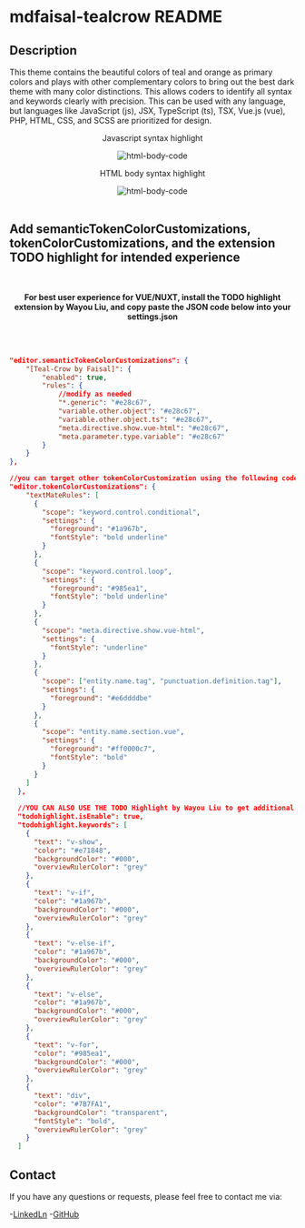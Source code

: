# mdfaisal-tealcrow README

## Description

This theme contains the beautiful colors of teal and orange as primary colors and plays with other complementary colors to bring out the best dark theme with many color distinctions. This allows coders to identify all syntax and keywords clearly with precision. This can be used with any language, but languages like JavaScript (js), JSX, TypeScript (ts), TSX, Vue.js (vue), PHP, HTML, CSS, and SCSS are prioritized for design.

<div>
  <div align="center">
    <p>Javascript syntax highlight</p>
    <img src="./images/htmlBody.png" alt="html-body-code"/> 
  </div>
  <div align="center">
    <p>HTML body syntax highlight</p>
    <img src="./images/htmlBody.png" alt="html-body-code"/> 
  </div>
</div>

<div>
  </br>
</div>


## Add semanticTokenColorCustomizations, tokenColorCustomizations, and the extension TODO highlight for intended experience

 <div align="center">
    </br>
    <b><p>For best user experience for VUE/NUXT, install the TODO highlight extension by Wayou Liu, and copy paste the JSON code below into your settings.json<p></b>
    </br>
    </br>
  </div>
  
  
```json
"editor.semanticTokenColorCustomizations": {
    "[Teal-Crow by Faisal]": {
        "enabled": true,
        "rules": {
            //modify as needed
            "*.generic": "#e28c67",
            "variable.other.object": "#e28c67",
            "variable.other.object.ts": "#e28c67",
            "meta.directive.show.vue-html": "#e28c67",
            "meta.parameter.type.variable": "#e28c67"
        }
    }
}, 

//you can target other tokenColorCustomization using the following code
"editor.tokenColorCustomizations": {
    "textMateRules": [
      {
        "scope": "keyword.control.conditional",
        "settings": {
          "foreground": "#1a967b",
          "fontStyle": "bold underline"
        }
      },
      {
        "scope": "keyword.control.loop",
        "settings": {
          "foreground": "#985ea1",
          "fontStyle": "bold underline"
        }
      },
      {
        "scope": "meta.directive.show.vue-html",
        "settings": {
          "fontStyle": "underline"
        }
      },
      {
        "scope": ["entity.name.tag", "punctuation.definition.tag"],
        "settings": {
          "foreground": "#e6ddddbe"
        }
      },
      {
        "scope": "entity.name.section.vue",
        "settings": {
          "foreground": "#ff0000c7",
          "fontStyle": "bold"
        }
      }
    ]
  },
  
  //YOU CAN ALSO USE THE TODO Highlight by Wayou Liu to get additional syntax support
  "todohighlight.isEnable": true,
  "todohighlight.keywords": [
    {
      "text": "v-show",
      "color": "#e71848",
      "backgroundColor": "#000",
      "overviewRulerColor": "grey"
    },
    {
      "text": "v-if",
      "color": "#1a967b",
      "backgroundColor": "#000",
      "overviewRulerColor": "grey"
    },
    {
      "text": "v-else-if",
      "color": "#1a967b",
      "backgroundColor": "#000",
      "overviewRulerColor": "grey"
    },
    {
      "text": "v-else",
      "color": "#1a967b",
      "backgroundColor": "#000",
      "overviewRulerColor": "grey"
    },
    {
      "text": "v-for",
      "color": "#985ea1",
      "backgroundColor": "#000",
      "overviewRulerColor": "grey"
    },
    {
      "text": "div",
      "color": "#7B7FA1",
      "backgroundColor": "transparent",
      "fontStyle": "bold",
      "overviewRulerColor": "grey"
    }
  ]

```

## Contact

If you have any questions or requests, please feel free to contact me via:


-[LinkedLn](https://www.linkedin.com/in/md-a-faisal-2b3070139/)
-[GitHub](https://github.com/acej0k3r) 

